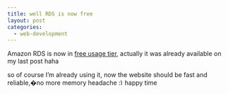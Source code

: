 ```yaml
---
title: well RDS is now free
layout: post
categories:
  - web-development
---
```

Amazon RDS is now in [free usage tier](http://aws.typepad.com/aws/2012/10/amazon-rds-now-available-in-the-aws-free-usage-tier.html), actually it was already available on my last post haha

so of course I&#8217;m already using it, now the website should be fast and reliable,�no more memory headache  <img src="http://i1.wp.com/ycfreeman.com/wp-includes/images/smilies/simple-smile.png?w=660" alt=":)" class="wp-smiley" style="height: 1em; max-height: 1em;" data-recalc-dims="1" />happy time
